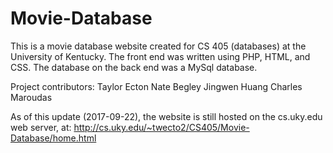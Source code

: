 # Movie-Database

This is a movie database website created for CS 405 (databases) at
the University of Kentucky. The front end was written using PHP, HTML,
and CSS. The database on the back end was a MySql database.

Project contributors:
	Taylor Ecton
	Nate Begley
	Jingwen Huang
	Charles Maroudas

As of this update (2017-09-22), the website is still hosted on the cs.uky.edu
web server, at:
	http://cs.uky.edu/~twecto2/CS405/Movie-Database/home.html
